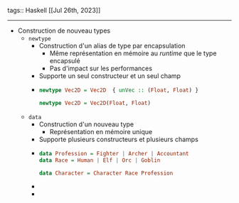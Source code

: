 tags:: Haskell
[[Jul 26th, 2023]]
***

- Construction de nouveau types
	- `newtype`
		- Construction d'un alias de type par encapsulation
			- Même représentation en mémoire au *runtime* que le type encapsulé
			- Pas d'impact sur les performances
		- Supporte un seul constructeur et un seul champ
		- ```haskell
		  newtype Vec2D = Vec2D  { unVec :: (Float, Float) }
		  
		  newtype Vec2D = Vec2D(Float, Float)
		  ```
	- `data`
		- Construction d'un nouveau type
			- Représentation en mémoire unique
		- Supporte plusieurs constructeurs et plusieurs champs
		- ```haskell
		  data Profession = Fighter | Archer | Accountant
		  data Race = Human | Elf | Orc | Goblin
		  
		  data Character = Character Race Profession
		  ```
		-
		-